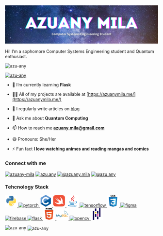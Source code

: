 [![MasterHead](header.png)](https://github.com/azu-any)

Hi! I’m a sophomore Computer Systems Engineering student and Quantum enthusiast.

<p align="left"> <img src="https://komarev.com/ghpvc/?username=azu-any&label=Profile%20views" alt="azu-any" /> </p>

<p align="left"> <a href="https://github.com/ryo-ma/github-profile-trophy"><img src="https://github-profile-trophy.vercel.app/?username=azu-any&theme=algolia&rank=SSS,SS,S,AAA,AA,A,B,C" alt="azu-any" /></a> </p>

<!--- 🔭 I’m currently working on [link](link)-->

- 🌱 I’m currently learning **Flask**

<!--- 👯 I’m looking to collaborate on [link](link)-->

<!--- 🤝 I’m looking for help with [project](link)-->

- 👨‍💻 All of my projects are available at [https://azuanymila.me/](https://azuanymila.me/)

- 📝 I regularly write articles on [blog](blog)

- 💬 Ask me about **Quantum Computing**

- 📫 How to reach me **azuany.mila@gmail.com**
  
- 😄 Pronouns: She/Her

<!-- - 📄 Know about my experiences [resume](resume)-->

- ⚡ Fun fact **I love watching animes and reading mangas and comics**


### Connect with me
<p align="left">
<a href="https://linkedin.com/in/azuany-mila" target="blank"><img align="center" src="https://raw.githubusercontent.com/rahuldkjain/github-profile-readme-generator/master/src/images/icons/Social/linked-in-alt.svg" alt="azuany-mila" height="30" width="40" /></a>
<a href="https://instagram.com/azu.any" target="blank"><img align="center" src="https://raw.githubusercontent.com/rahuldkjain/github-profile-readme-generator/master/src/images/icons/Social/instagram.svg" alt="azu.any" height="30" width="40" /></a>
<a href="https://medium.com/@azuany.mila" target="blank"><img align="center" src="https://raw.githubusercontent.com/rahuldkjain/github-profile-readme-generator/master/src/images/icons/Social/medium.svg" alt="@azuany.mila" height="30" width="40" /></a>
<a href="https://discord.com/users/753654119981383841" target="blank"><img align="center" src="https://raw.githubusercontent.com/rahuldkjain/github-profile-readme-generator/master/src/images/icons/Social/discord.svg" alt="@azu.any" height="30" width="40" /></a>
</p>


### Tehcnology Stack
<p align="left"> 
  <a href="https://www.python.org" target="_blank" rel="noreferrer"> <img src="https://raw.githubusercontent.com/devicons/devicon/master/icons/python/python-original.svg" alt="python" width="40" height="40"/> </a> <a href="https://pytorch.org/" target="_blank" rel="noreferrer"> <img src="https://www.vectorlogo.zone/logos/pytorch/pytorch-icon.svg" alt="pytorch" width="40" height="40"/> </a> 
   <a href="https://www.cprogramming.com/" target="_blank" rel="noreferrer"> <img src="https://raw.githubusercontent.com/devicons/devicon/master/icons/c/c-original.svg" alt="c" width="40" height="40"/> </a> 
  <a href="https://developer.apple.com/swift/" target="_blank" rel="noreferrer"> <img src="https://raw.githubusercontent.com/devicons/devicon/master/icons/swift/swift-original.svg" alt="swift" width="40" height="40"/> </a> 
  <a href="https://www.java.com" target="_blank" rel="noreferrer"> <img src="https://raw.githubusercontent.com/devicons/devicon/master/icons/java/java-original.svg" alt="java" width="40" height="40"/> </a>
  <a href="https://www.tensorflow.org" target="_blank" rel="noreferrer"> <img src="https://www.vectorlogo.zone/logos/tensorflow/tensorflow-icon.svg" alt="tensorflow" width="40" height="40"/> </a> 
  <a href="https://www.w3schools.com/css/" target="_blank" rel="noreferrer"> <img src="https://raw.githubusercontent.com/devicons/devicon/master/icons/css3/css3-original-wordmark.svg" alt="css3" width="40" height="40"/> </a> 
  <a href="https://www.figma.com/" target="_blank" rel="noreferrer"> <img src="https://www.vectorlogo.zone/logos/figma/figma-icon.svg" alt="figma" width="40" height="40"/> </a> <a href="https://firebase.google.com/" target="_blank" rel="noreferrer"> <img src="https://www.vectorlogo.zone/logos/firebase/firebase-icon.svg" alt="firebase" width="40" height="40"/> </a> <a href="https://flask.palletsprojects.com/" target="_blank" rel="noreferrer"> <img src="https://www.vectorlogo.zone/logos/pocoo_flask/pocoo_flask-icon.svg" alt="flask" width="40" height="40"/> </a> <a href="https://www.w3.org/html/" target="_blank" rel="noreferrer"> <img src="https://raw.githubusercontent.com/devicons/devicon/master/icons/html5/html5-original-wordmark.svg" alt="html5" width="40" height="40"/> </a> 
  <a href="https://www.mysql.com/" target="_blank" rel="noreferrer"> <img src="https://raw.githubusercontent.com/devicons/devicon/master/icons/mysql/mysql-original-wordmark.svg" alt="mysql" width="40" height="40"/> </a> <a href="https://opencv.org/" target="_blank" rel="noreferrer"> <img src="https://www.vectorlogo.zone/logos/opencv/opencv-icon.svg" alt="opencv" width="40" height="40"/> </a> 
  <a href="https://pandas.pydata.org/" target="_blank" rel="noreferrer"> <img src="https://raw.githubusercontent.com/devicons/devicon/2ae2a900d2f041da66e950e4d48052658d850630/icons/pandas/pandas-original.svg" alt="pandas" width="40" height="40"/> </a> 
  
</p>

<p><img align="left" src="https://github-readme-stats.vercel.app/api/top-langs?username=azu-any&show_icons=true&locale=en&layout=compact" alt="azu-any" /></p>

<p>&nbsp;<img align="center" src="https://github-readme-stats.vercel.app/api?username=azu-any&show_icons=true&locale=en" alt="azu-any" /></p>

<!--[![Azuany's GitHub stats](https://github-readme-stats.vercel.app/api?username=azu-any&show_icons=true&theme=tokyonight&border_radius=5&hide_border=true&card_width=500&background=56%2C0EEBE9%2C078BEB&rank_icon=github)](https://github.com/azu-any/github-readme-stats)  


![Top Langs](https://github-readme-stats.vercel.app/api/top-langs/?username=azu-any&layout=compact&theme=tokyonight&hide_border=true&border_radius=5&card_width=500&background=56%2C0EEBE9%2C078BEB)

![GitHub Streak](https://github-readme-streak-stats.herokuapp.com?user=azu-any&theme=ocean-gradient&hide_border=true&border_radius=5&card_width=500&background=56%2C0EEBE9%2C078BEB)


<!-- [![Readme Card](https://github-readme-stats.vercel.app/api/pin/?username=azu-any&repo=github-readme-stats)](https://github.com/azu-any/github-readme-stats)

[in]: http://www.linkedin.com/in/azuany-mila

